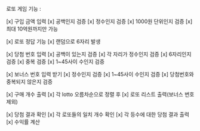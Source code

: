 로또 게임 기능 :

[x] 구입 금액 입력
    [x] 공백인지 검증
    [x] 정수인지 검증
    [x] 1000원 단위인지 검증
    [x] 최대 10억원까지만 가능

[x] 로또 정답 기능
    [x] 랜덤으로 6자리 발생

[x] 당첨 번호 입력
    [x] 공백이 있는지 검증
    [x]  각 자리가 정수인지 검증
    [x] 6자리인지 검증
    [x] 중복 검증
    [x] 1~45사이 수인지 검증

[x] 보너스 번호 입력 받기
    [x] 정수인지 검증
    [x] 1~45사이 수인지 검증
    [x] 당첨번호와 중복되지 않은지 검증

[x] 구매 개수 출력
    [x] 각 lotto 오름차순으로 정렬 후
    [x] 로또 리스트 출력(보너스 번호 제외)

[x] 당첨 결과 확인
    [x] 각 로또들의 일치 개수 확인
    [x] 각 등수에 대한 당첨 결과 출력
    [x] 수익률 계산